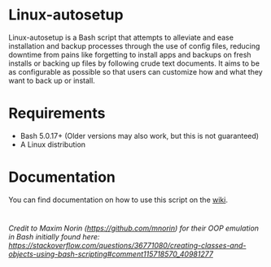 # Linux-autosetup
Linux-autosetup is a Bash script that attempts to alleviate and ease installation and backup processes through the use of config files, reducing downtime from pains like forgetting to install apps and backups on fresh installs or backing up files by following crude text documents. It aims to be as configurable as possible so that users can customize how and what they want to back up or install.

# Requirements
- Bash 5.0.17+ (Older versions may also work, but this is not guaranteed)
- A Linux distribution

# Documentation
You can find documentation on how to use this script on the [wiki](/wiki).

#
*Credit to Maxim Norin (https://github.com/mnorin) for their OOP emulation in Bash initially found here: https://stackoverflow.com/questions/36771080/creating-classes-and-objects-using-bash-scripting#comment115718570_40981277*
